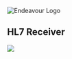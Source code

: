![Endeavour Logo](http://www.endeavourhealth.org/github/logo-text-left-cropped.png)

## HL7 Receiver

<img src="https://docs.google.com/drawings/d/1LoxFU3b6AEOC2CzNo_xEEOkwzaY0DvU-nsDf3Lj2PQo/pub?w=1440&h=1080">



